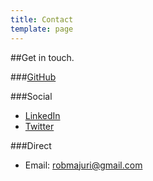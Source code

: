```yaml
---
title: Contact
template: page
---
```


##Get in touch.

###[GitHub](https://github.com/rmajuri)

###Social

- [LinkedIn](https://www.linkedin.com/in/robertmajuri/)
- [Twitter](https://twitter.com/rob_majuri_dev)

###Direct

- Email: [robmajuri@gmail.com](mailto:robmajuri@gmail.com)
